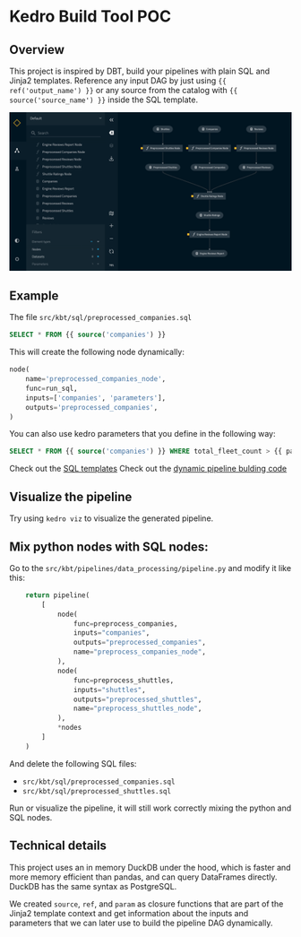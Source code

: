 # Kedro Build Tool POC

## Overview

This project is inspired by DBT, build your pipelines with plain SQL and Jinja2 templates.
Reference any input DAG by just using `{{ ref('output_name') }}` or any source from the catalog with `{{ source('source_name') }}` inside the SQL template.

![Pipeline Visualization](docs/source/kedro_viz.png)

## Example
The file `src/kbt/sql/preprocessed_companies.sql`
```sql
SELECT * FROM {{ source('companies') }}
```

This will create the following node dynamically:
```python
node(
    name='preprocessed_companies_node',
    func=run_sql,
    inputs=['companies', 'parameters'],
    outputs='preprocessed_companies',
)
```

You can also use kedro parameters that you define in the following way:
```sql
SELECT * FROM {{ source('companies') }} WHERE total_fleet_count > {{ param('min_fleet_count') }}
``` 

Check out the [SQL templates](src/kbt/sql/)
Check out the [dynamic pipeline bulding code](src/kbt/pipelines/data_processing/pipeline.py)

## Visualize the pipeline
Try using `kedro viz` to visualize the generated pipeline.

## Mix python nodes with SQL nodes:
Go to the `src/kbt/pipelines/data_processing/pipeline.py` and modify it like this:
```python
    return pipeline(
        [
            node(
                func=preprocess_companies,
                inputs="companies",
                outputs="preprocessed_companies",
                name="preprocess_companies_node",
            ),
            node(
                func=preprocess_shuttles,
                inputs="shuttles",
                outputs="preprocessed_shuttles",
                name="preprocess_shuttles_node",
            ),
            *nodes
        ]
    )
```

And delete the following SQL files:
- `src/kbt/sql/preprocessed_companies.sql`
- `src/kbt/sql/preprocessed_shuttles.sql`

Run or visualize the pipeline, it will still work correctly mixing the python and SQL nodes.

## Technical details
This project uses an in memory DuckDB under the hood, which is faster and more memory efficient than pandas, and can query DataFrames directly. DuckDB has the same syntax as PostgreSQL.

We created `source`, `ref`, and `param` as closure functions that are part of the Jinja2 template context and get information about the inputs and parameters that we can later use to build the pipeline DAG dynamically.
